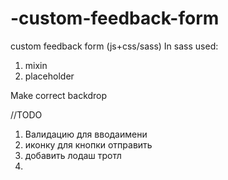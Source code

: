# -custom-feedback-form
 custom feedback form (js+css/sass)
 In sass used:
 1. mixin
 2. placeholder

Make correct backdrop
   

//TODO 
1. Валидацию для вводаимени
2. иконку для кнопки отправить
3. добавить лодаш тротл
4. 
